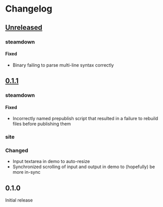 # Changelog

## [Unreleased]

### steamdown

#### Fixed

- Binary failing to parse multi-line syntax correctly

## [0.1.1]

### steamdown

#### Fixed

- Incorrectly named prepublish script that resulted in a failure to rebuild files
  before publishing them

### site

### Changed

- Input textarea in demo to auto-resize
- Synchronized scrolling of input and output in demo to (hopefully) be more in-sync

## 0.1.0

Initial release

[Unreleased]: https://github.com/spenserblack/steamdown/compare/v0.1.1...HEAD
[0.1.1]: https://github.com/spenserblack/steamdown/compare/v0.1.0...v0.1.1
